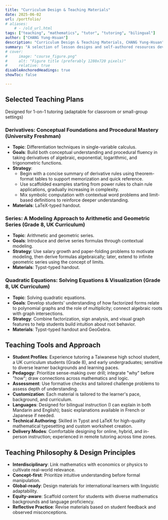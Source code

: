 ```yaml
---
title: "Curriculum Design & Teaching Materials" 
date: 2025-06-02
url: /portfolio/
# aliases:
    # - /old_url.html
tags: ["teaching", "mathematics", "tutor", "tutoring", "bilingual"]
author: ["CHANG Yung-Hsuan"]
description: "Curriculum Design & Teaching Materials, CHANG Yung-Hsuan" 
summary: "A selection of lesson designs and self-authored resources developed through tutoring, academic interests, and interdisciplinary exploration. Each entry emphasizes conceptual clarity, student engagement, and bilingual (English–Mandarin) adaptability."
# cover:
#     image: "course_figure.png"
#     alt: "Figure title (preferably 1280x720 pixels)"
#     relative: true
disableAnchoredHeadings: true
showToc: false

---
```


## Selected Teaching Plans

Designed for 1-on-1 tutoring (adaptable for classroom or small-group settings)

### Derivatives: Conceptual Foundations and Procedural Mastery (University Freshman)

- **Topic**: Differentiation techniques in single-variable calculus.
- **Goals**: Build both conceptual understanding and procedural fluency in taking derivatives of algebraic, exponential, logarithmic, and trigonometric functions.
- **Strategy**:
    - Begin with a concise summary of derivative rules using theorem-format tables to support memorization and quick reference.
    - Use scaffolded examples starting from power rules to chain rule applications, gradually increasing in complexity.
    - Mix symbolic computation with contextual word problems and limit-based definitions to reinforce deeper understanding.
- **Materials**: LaTeX-typed handout.

### Series: A Modeling Approach to Arithmetic and Geometric Series (Grade 8, UK Curriculum)

- **Topic**: Arithmetic and geometric series.
- **Goals**: Introduce and derive series formulas through contextual modeling.
- **Strategy**: Use salary growth and paper-folding problems to motivate modeling, then derive formulas algebraically; later, extend to infinite geometric series using the concept of limits.
- **Materials**: Typst-typed handout.

### Quadratic Equations: Solving Equations & Visualization (Grade 8, UK Curriculum)

- **Topic**: Solving quadratic equations.
- **Goals**: Develop students' understanding of how factorized forms relate to polynomial graphs and the role of multiplicity; connect algebraic roots with graph intersections.
- **Strategy**: Combine factorization, sign analysis, and visual graph features to help students build intuition about root behavior.
- **Materials**: Typst-typed handout and GeoGebra. 

## Teaching Tools and Approach

- **Student Profiles**: Experience tutoring a Taiwanese high school student, a UK curriculum students (Grade 8), and early undergraduates; sensitive to diverse learner backgrounds and learning paces.
- **Pedagogy**: Prioritize sense-making over drill; integrate "why" before "how"; draw connections across mathematics and logic.
- **Assessment**: Use formative checks and tailored challenge problems to assess depth of understanding.
- **Customization**: Each material is tailored to the learner's pace, background, and curriculum.
- **Languages**: Designed for bilingual instruction (I can explain in both Mandarin and English); basic explanations available in French or Japanese if needed.
- **Technical Authoring**: Skilled in Typst and LaTeX for high-quality mathematical typesetting and custom worksheet creation.
- **Delivery Modes**: Comfortable designing for online, hybrid, and in-person instruction; experienced in remote tutoring across time zones.

## Teaching Philosophy & Design Principles

- **Interdisciplinary**: Link mathematics with economics or physics to cultivate real-world relevance.
- **Concept-first**: Prioritize intuitive understanding before formal manipulation.
- **Global-ready**: Design materials for international learners with linguistic adaptability.
- **Equity-aware**: Scaffold content for students with diverse mathematics backgrounds and language proficiency.
- **Reflective Practice**: Revise materials based on student feedback and observed misconceptions.